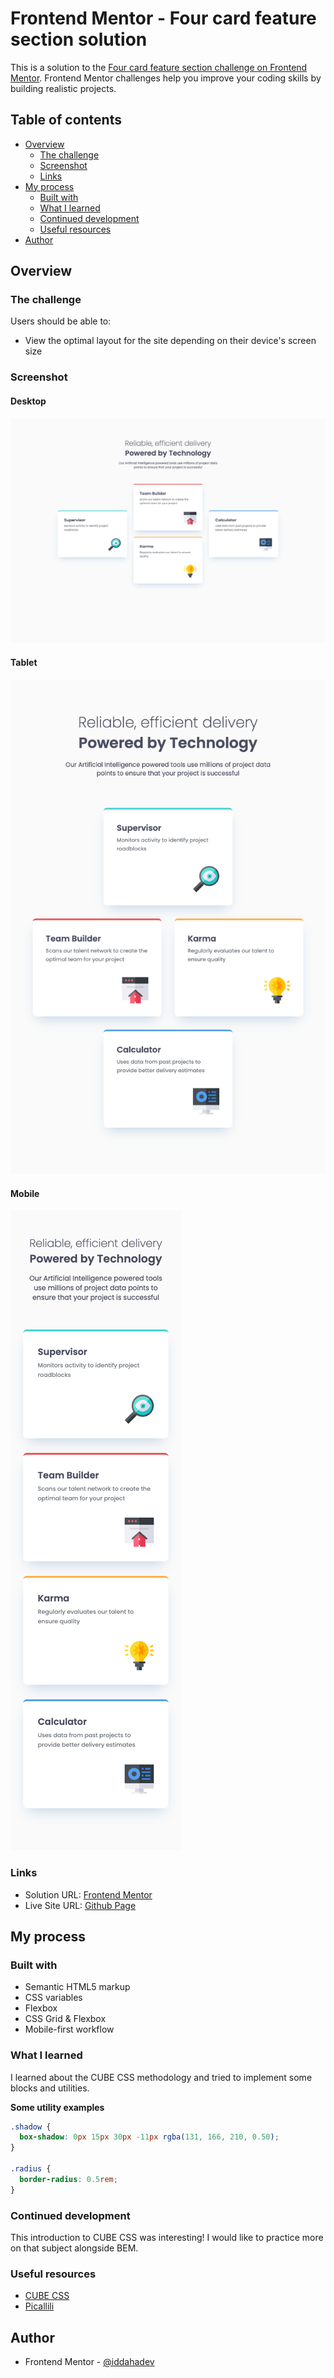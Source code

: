 # Frontend Mentor - Four card feature section solution

This is a solution to the [Four card feature section challenge on Frontend Mentor](https://www.frontendmentor.io/challenges/four-card-feature-section-weK1eFYK). Frontend Mentor challenges help you improve your coding skills by building realistic projects. 

## Table of contents

- [Overview](#overview)
  - [The challenge](#the-challenge)
  - [Screenshot](#screenshot)
  - [Links](#links)
- [My process](#my-process)
  - [Built with](#built-with)
  - [What I learned](#what-i-learned)
  - [Continued development](#continued-development)
  - [Useful resources](#useful-resources)
- [Author](#author)

## Overview

### The challenge

Users should be able to:

- View the optimal layout for the site depending on their device's screen size

### Screenshot

#### Desktop
![](./screenshots/desktop.png)

#### Tablet
![](./screenshots/tablet.png)

#### Mobile
![](./screenshots/mobile.png)

### Links

- Solution URL: [Frontend Mentor](https://www.frontendmentor.io/solutions/responsive-four-card-feature-page-using-css-grid-gsZ-XhlEYy)
- Live Site URL: [Github Page](https://iddahadev.github.io/frontend-mentor-four-card-feature-section/)

## My process

### Built with

- Semantic HTML5 markup
- CSS variables
- Flexbox
- CSS Grid & Flexbox
- Mobile-first workflow

### What I learned

I learned about the CUBE CSS methodology and tried to implement some blocks and utilities.

**Some utility examples**
```css
.shadow {
  box-shadow: 0px 15px 30px -11px rgba(131, 166, 210, 0.50);
}

.radius {
  border-radius: 0.5rem;
}
```

### Continued development

This introduction to CUBE CSS was interesting! I would like to practice more on that subject alongside BEM.

### Useful resources

- [CUBE CSS](https://cube.fyi/)
- [Picallili](https://piccalil.li/)

## Author

- Frontend Mentor - [@iddahadev](https://www.frontendmentor.io/profile/iddahadev)
